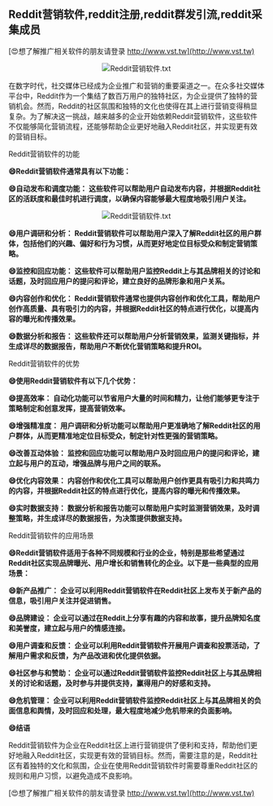 ## **Reddit营销软件,reddit注册,reddit群发引流,reddit采集成员**

[😍想了解推广相关软件的朋友请登录 http://www.vst.tw](http://www.vst.tw)

 <center><img src="https://vst.tw/MP4/tuiguang/png/8.png" alt="Reddit营销软件.txt"></center>

在数字时代，社交媒体已经成为企业推广和营销的重要渠道之一。在众多社交媒体平台中，Reddit作为一个集结了数百万用户的独特社区，为企业提供了独特的营销机会。然而，Reddit的社区氛围和独特的文化也使得在其上进行营销变得稍显复杂。为了解决这一挑战，越来越多的企业开始依赖Reddit营销软件，这些软件不仅能够简化营销流程，还能够帮助企业更好地融入Reddit社区，并实现更有效的营销目标。

Reddit营销软件的功能

**😄Reddit营销软件通常具有以下功能：**

**😄自动发布和调度功能： 这些软件可以帮助用户自动发布内容，并根据Reddit社区的活跃度和最佳时机进行调度，以确保内容能够最大程度地吸引用户关注。**

 <center><img src="https://vst.tw/MP4/tuiguang/png/8.png" alt="Reddit营销软件.txt"></center>

**😄用户调研和分析： Reddit营销软件可以帮助用户深入了解Reddit社区的用户群体，包括他们的兴趣、偏好和行为习惯，从而更好地定位目标受众和制定营销策略。**

**😄监控和回应功能： 这些软件可以帮助用户监控Reddit上与其品牌相关的讨论和话题，及时回应用户的提问和评论，建立良好的品牌形象和用户关系。**

**😄内容创作和优化： Reddit营销软件通常也提供内容创作和优化工具，帮助用户创作高质量、具有吸引力的内容，并根据Reddit社区的特点进行优化，以提高内容的曝光和传播效果。**

**😄数据分析和报告： 这些软件还可以帮助用户分析营销效果，监测关键指标，并生成详尽的数据报告，帮助用户不断优化营销策略和提升ROI。**

Reddit营销软件的优势

**😄使用Reddit营销软件有以下几个优势：**

**😄提高效率： 自动化功能可以节省用户大量的时间和精力，让他们能够更专注于策略制定和创意发挥，提高营销效率。**

**😄增强精准度： 用户调研和分析功能可以帮助用户更准确地了解Reddit社区的用户群体，从而更精准地定位目标受众，制定针对性更强的营销策略。**

**😄改善互动体验： 监控和回应功能可以帮助用户及时回应用户的提问和评论，建立起与用户的互动，增强品牌与用户之间的联系。**

**😄优化内容效果： 内容创作和优化工具可以帮助用户创作更具有吸引力和共鸣力的内容，并根据Reddit社区的特点进行优化，提高内容的曝光和传播效果。**

**😄实时数据支持： 数据分析和报告功能可以帮助用户实时监测营销效果，及时调整策略，并生成详尽的数据报告，为决策提供数据支持。**

Reddit营销软件的应用场景

**😄Reddit营销软件适用于各种不同规模和行业的企业，特别是那些希望通过Reddit社区实现品牌曝光、用户增长和销售转化的企业。以下是一些典型的应用场景：**

**😄新产品推广： 企业可以利用Reddit营销软件在Reddit社区上发布关于新产品的信息，吸引用户关注并促进销售。**

**😄品牌建设： 企业可以通过在Reddit上分享有趣的内容和故事，提升品牌知名度和美誉度，建立起与用户的情感连接。**

**😄用户调查和反馈： 企业可以利用Reddit营销软件开展用户调查和投票活动，了解用户需求和反馈，为产品改进和优化提供依据。**

**😄社区参与和赞助： 企业可以通过Reddit营销软件监控Reddit社区上与其品牌相关的讨论和话题，及时参与并提供支持，赢得用户的好感和支持。**

**😄危机管理： 企业可以利用Reddit营销软件监控Reddit社区上与其品牌相关的负面信息和舆情，及时回应和处理，最大程度地减少危机带来的负面影响。**

**😄结语**

Reddit营销软件为企业在Reddit社区上进行营销提供了便利和支持，帮助他们更好地融入Reddit社区，实现更有效的营销目标。然而，需要注意的是，Reddit社区有着独特的文化和氛围，企业在使用Reddit营销软件时需要尊重Reddit社区的规则和用户习惯，以避免造成不良影响。

[😍想了解推广相关软件的朋友请登录 http://www.vst.tw](http://www.vst.tw)



